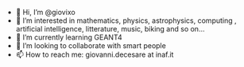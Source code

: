- 👋 Hi, I’m @giovixo
- 👀 I’m interested in mathematics, physics, astrophysics, computing , artificial intelligence, litterature, music, biking and so on...
- 🌱 I’m currently learning GEANT4 
- 💞️ I’m looking to collaborate with smart people
- 📫 How to reach me: giovanni.decesare at inaf.it

<!---
giovixo/giovixo is a ✨ special ✨ repository because its `README.md` (this file) appears on your GitHub profile.
You can click the Preview link to take a look at your changes.
--->
